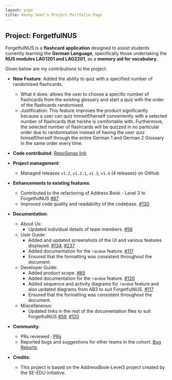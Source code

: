 ```yaml
---
layout: page
title: Kenny Seet's Project Portfolio Page
---
```


## Project: ForgetfulNUS

ForgetfulNUS is a **flashcard application** designed to assist students currently learning the **German Language**,
specifically those undertaking the **NUS modules LAG1201 and LAG2201**, as a **memory aid for vocabulary**.

Given below are my contributions to the project.

* **New Feature**: Added the ability to quiz with a specified number of randomised flashcards.
    * What it does: allows the user to choose a specific number of flashcards from the existing glossary and start a quiz with the order of the flashcards randomised.
    * Justification: This feature improves the product significantly because a user can quiz himself/herself conveniently with a selected number of flashcards that he/she is comfortable with. Furthermore, the selected number of flashcards will be quizzed in no particular order due to randomisation instead of having the user quiz himself/herself through the entire German 1 and German 2 Glossary in the same order every time.

* **Code contributed**: [RepoSense link](https://nus-cs2103-ay2021s1.github.io/tp-dashboard/#breakdown=true&search=kswk&sort=groupTitle&sortWithin=title&since=2020-08-14&timeframe=commit&mergegroup=&groupSelect=groupByRepos&checkedFileTypes=docs~functional-code~test-code~other)

* **Project management**:
    * Managed releases `v1.2`, `v1.2.1`, `v1.3`, `v1.4` (4 releases) on GitHub

* **Enhancements to existing features**:
    * Contributed to the refactoring of Address Book - Level 3 to ForgetfulNUS [#87](https://github.com/AY2021S1-CS2103T-W16-2/tp/pull/87)
    * Improved code quality and readability of the codebase. [#130](https://github.com/AY2021S1-CS2103T-W16-2/tp/pull/130)

* **Documentation**:
    * About Us:
        * Updated individual details of team members. [#56](https://github.com/AY2021S1-CS2103T-W16-2/tp/pull/56)
    * User Guide:
        * Added and updated screenshots of the UI and various features displayed. [#134](https://github.com/AY2021S1-CS2103T-W16-2/tp/pull/134), [#237](https://github.com/AY2021S1-CS2103T-W16-2/tp/pull/237)
        * Added documentation for the `random` feature. [#117](https://github.com/AY2021S1-CS2103T-W16-2/tp/pull/117)
        * Ensured that the formatting was consistent throughout the document.
    * Developer Guide:
        * Added product scope. [#65](https://github.com/AY2021S1-CS2103T-W16-2/tp/pull/65)
        * Added documentation for the `random` feature. [#120](https://github.com/AY2021S1-CS2103T-W16-2/tp/pull/120)
        * Added sequence and activity diagrams for `random` feature and also updated diagrams from AB3 to suit ForgetfulNUS. [#117](https://github.com/AY2021S1-CS2103T-W16-2/tp/pull/117)
        * Ensured that the formatting was consistent throughout the document.
    * Miscellaneous:
        * Updated links in the rest of the documentation files to suit ForgetfulNUS [#59](https://github.com/AY2021S1-CS2103T-W16-2/tp/pull/59), [#120](https://github.com/AY2021S1-CS2103T-W16-2/tp/pull/120)

* **Community**:
    * PRs reviewed : [PRs](https://github.com/AY2021S1-CS2103T-W16-2/tp/pulls?q=is%3Apr+is%3Aclosed+reviewed-by%3Akswk)
    * Reported bugs and suggestions for other teams in the cohort: [Bug Reports](https://github.com/kswk/ped/issues)

* **Credits**:
    * This project is based on the AddressBook-Level3 project created by the SE-EDU initiative.

